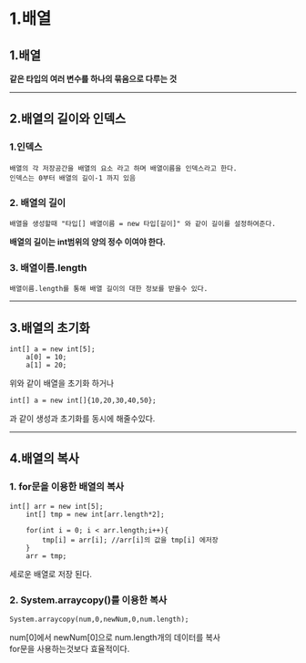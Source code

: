 1.배열 
================
1.배열
------
**같은 타입의 여러 변수를 하나의 묶음으로 다루는 것**   

---
2.배열의 길이와 인덱스
---
### 1.인덱스    
    배열의 각 저장공간을 배열의 요소 라고 하며 배열이름을 인덱스라고 한다.   
    인덱스는 0부터 배열의 길이-1 까지 있음

### 2. 배열의 길이
    배열을 생성할때 "타입[] 배열이름 = new 타입[길이]" 와 같이 길이를 설정하여준다.   
**배열의 길이는 int범위의 양의 정수 이여야 한다.**

### 3. 배열이름.length
    배열이름.length를 통해 배열 길이의 대한 정보를 받을수 있다.
    
---    
3.배열의 초기화
---
```
int[] a = new int[5];
	a[0] = 10;
	a[1] = 20;
``` 
위와 같이 배열을 초기화 하거나   
```
int[] a = new int[]{10,20,30,40,50};
```
과 같이 생성과 초기화를 동시에 해줄수있다.

---
4.배열의 복사
---
### 1. for문을 이용한 배열의 복사
```
int[] arr = new int[5];
	int[] tmp = new int[arr.length*2];
	
	for(int i = 0; i < arr.length;i++){
		tmp[i] = arr[i]; //arr[i]의 값을 tmp[i] 에저장
	}
	arr = tmp;
```
세로운 배열로 저장 된다.

### 2.  System.arraycopy()를 이용한 복사
```
System.arraycopy(num,0,newNum,0,num.length);
```
num[0]에서 newNum[0]으로 num.length개의 데이터를 복사   
for문을 사용하는것보다 효율적이다.
